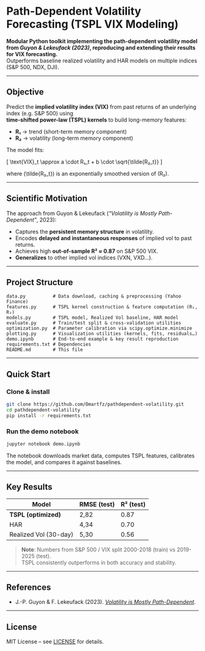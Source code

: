 # Path-Dependent Volatility Forecasting (TSPL VIX Modeling)

**Modular Python toolkit implementing the path-dependent volatility model from _Guyon & Lekeufack (2023)_, reproducing and extending their results for VIX forecasting.**  
Outperforms baseline realized volatility and HAR models on multiple indices (S&P 500, NDX, DJI).

---

## Objective

Predict the **implied volatility index (VIX)** from past returns of an underlying index (e.g. S&P 500) using  
**time-shifted power-law (TSPL) kernels** to build long-memory features:

- **R₁** → trend (short-term memory component)  
- **R₂** → volatility (long-term memory component)

The model fits:

\[
\text{VIX}_t \approx a \cdot R₁_t + b \cdot \sqrt{\tilde{R₂_t}}
\]

where \(\tilde{R₂_t}\) is an exponentially smoothed version of \(R₂\).

---

## Scientific Motivation

The approach from Guyon & Lekeufack (_"Volatility is Mostly Path-Dependent"_, 2023):

- Captures the **persistent memory structure** in volatility.
- Encodes **delayed and instantaneous responses** of implied vol to past returns.
- Achieves high **out-of-sample R² ≈ 0.87** on S&P 500 VIX.
- **Generalizes** to other implied vol indices (VXN, VXD…).

---

## Project Structure

```
data.py          # Data download, caching & preprocessing (Yahoo Finance)
features.py      # TSPL kernel construction & feature computation (R₁, R₂)
models.py        # TSPL model, Realized Vol baseline, HAR model
evaluate.py      # Train/test split & cross-validation utilities
optimization.py  # Parameter calibration via scipy.optimize.minimize
plotting.py      # Visualization utilities (kernels, fits, residuals…)
demo.ipynb       # End-to-end example & key result reproduction
requirements.txt # Dependencies
README.md        # This file
```

---

##  Quick Start

### Clone & install
```bash
git clone https://github.com/Omartfz/pathdependent-volatility.git
cd pathdependent-volatility
pip install -r requirements.txt
```

### Run the demo notebook
```bash
jupyter notebook demo.ipynb
```
The notebook downloads market data, computes TSPL features, calibrates the model, and compares it against baselines.

---

## Key Results

| Model                   | RMSE (test) | R² (test) |
|-------------------------|-------------|-----------|
| **TSPL (optimized)**    | 2,82        | 0.87      |
| HAR                     | 4,34        | 0.70      |
| Realized Vol (30-day)   | 5,30        | 0.56      |

> **Note**: Numbers from S&P 500 / VIX split 2000-2018 (train) vs 2019-2025 (test).  
> TSPL consistently outperforms in both accuracy and stability.


---

## References

- J.-P. Guyon & F. Lekeufack (2023). [_Volatility is Mostly Path-Dependent_]([https://arxiv.org/abs/2301.01381](https://doi.org/10.1080/14697688.2023.2221281)).


---

##  License

MIT License – see [LICENSE](LICENSE) for details.
